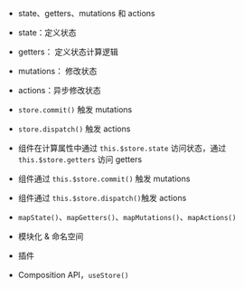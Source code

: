- state、getters、mutations 和 actions 
- state：定义状态 
- getters： 定义状态计算逻辑 
- mutations： 修改状态
- actions：异步修改状态

- `store.commit()` 触发 mutations 
- `store.dispatch()` 触发 actions 
- 组件在计算属性中通过 `this.$store.state` 访问状态，通过 `this.$store.getters` 访问 getters 
- 组件通过 `this.$store.commit()` 触发 mutations 
- 组件通过 `this.$store.dispatch()`触发 actions

- `mapState()`、`mapGetters()`、`mapMutations()`、` mapActions() `
- 模块化 & 命名空间 
- 插件 
- Composition API，`useStore()`
